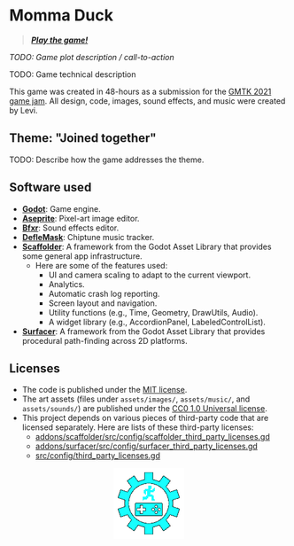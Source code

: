# Momma Duck

> _**[Play the game!](https://levi.dev/gmtk21)**_

_TODO: Game plot description / call-to-action_

TODO: Game technical description

This game was created in 48-hours as a submission for the [GMTK 2021 game jam](https://itch.io/jam/gmtk-2021). All design, code, images, sound effects, and music were created by Levi.

## Theme: "Joined together"

TODO: Describe how the game addresses the theme.

## Software used

-   **[Godot](https://godotengine.org/)**: Game engine.
-   **[Aseprite](https://www.aseprite.org/)**: Pixel-art image editor.
-   **[Bfxr](https://www.bfxr.net/)**: Sound effects editor.
-   **[DefleMask](https://deflemask.com/)**: Chiptune music tracker.
-   **[Scaffolder](https://godotengine.org/asset-library/asset/969)**: A framework from the Godot Asset Library that provides some general app infrastructure.
    -   Here are some of the features used:
        -   UI and camera scaling to adapt to the current viewport.
        -   Analytics.
        -   Automatic crash log reporting.
        -   Screen layout and navigation.
        -   Utility functions (e.g., Time, Geometry, DrawUtils, Audio).
        -   A widget library (e.g., AccordionPanel, LabeledControlList).
-   **[Surfacer](https://godotengine.org/asset-library/asset/968)**: A framework from the Godot Asset Library that provides procedural path-finding across 2D platforms.

## Licenses

-   The code is published under the [MIT license](LICENSE).
-   The art assets (files under `assets/images/`, `assets/music/`, and `assets/sounds/`) are published under the [CC0 1.0 Universal license](https://creativecommons.org/publicdomain/zero/1.0/deed.en).
-   This project depends on various pieces of third-party code that are licensed separately. Here are lists of these third-party licenses:
    -   [addons/scaffolder/src/config/scaffolder_third_party_licenses.gd](https://github.com/SnoringCatGames/scaffolder/blob/master/src/config/scaffolder_third_party_licenses.gd)
    -   [addons/surfacer/src/config/surfacer_third_party_licenses.gd](https://github.com/SnoringCatGames/surfacer/blob/master/src/config/surfacer_third_party_licenses.gd)
    -   [src/config/third_party_licenses.gd](./src/config/third_party_licenses.gd)

<p align="center">
  <img src="assets/images/loading.gif"
       alt="An animated GIF.">
</p>
